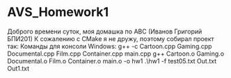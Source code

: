 # AVS_Homework1
Доброго времени суток, моя домашка по АВС (Иванов Григорий БПИ201)
К сожалению с CMake я не дружу, поэтому собирал проект так:
Команды для консоли Windows:
g++ -c Cartoon.cpp Gaming.cpp Documental.cpp Film.cpp Container.cpp main.cpp
g++ Cartoon.o Gaming.o Documental.o Film.o Container.o main.o -o hw1
.\hw1 -f test05.txt Out.txt Out1.txt 
